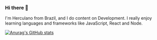 ### Hi there 👋

I'm Herculano from Brazil, and I do content on Development. I really enjoy learning languages and frameworks like JavaScript, React and Node.

[![Anurag's GitHub stats](https://github-readme-stats.vercel.app/api?username=anuraghazra)](https://github.com/Tsherculano/github-readme-stats)
